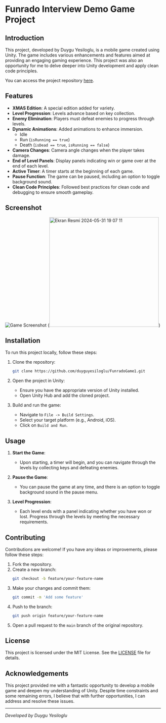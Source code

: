# Funrado Interview Demo Game Project

## Introduction

This project, developed by Duygu Yesiloglu, is a mobile game created using Unity. The game includes various enhancements and features aimed at providing an engaging gaming experience. This project was also an opportunity for me to delve deeper into Unity development and apply clean code principles.

You can access the project repository [here](https://github.com/duyguyesiloglu/FunradoGame1).

## Features

- **XMAS Edition**: A special edition added for variety.
- **Level Progression**: Levels advance based on key collection.
- **Enemy Elimination**: Players must defeat enemies to progress through levels.
- **Dynamic Animations**: Added animations to enhance immersion.
  - Idle
  - Run (`isRunning == true`)
  - Death (`isDead == true`, `isRunning == false`)
- **Camera Changes**: Camera angle changes when the player takes damage.
- **End of Level Panels**: Display panels indicating win or game over at the end of each level.
- **Active Timer**: A timer starts at the beginning of each game.
- **Pause Function**: The game can be paused, including an option to toggle background sound.
- **Clean Code Principles**: Followed best practices for clean code and debugging to ensure smooth gameplay.

## Screenshot

![Game Screenshot](<img width="358" alt="Ekran Resmi 2024-05-31 19 07 33" src="https://github.com/duyguyesiloglu/FunradoGame1/assets/110973866/2e93fa12-29f1-42a3-bee4-f7e7368af5c3">)
(<img width="354" alt="Ekran Resmi 2024-05-31 19 07 11" src="https://github.com/duyguyesiloglu/FunradoGame1/assets/110973866/e8640362-3bbe-4b78-9bbd-ba5ecdabfcee">)


## Installation

To run this project locally, follow these steps:

1. Clone the repository:
    ```sh
    git clone https://github.com/duyguyesiloglu/FunradoGame1.git
    ```

2. Open the project in Unity:
    - Ensure you have the appropriate version of Unity installed.
    - Open Unity Hub and add the cloned project.

3. Build and run the game:
    - Navigate to `File -> Build Settings`.
    - Select your target platform (e.g., Android, iOS).
    - Click on `Build and Run`.

## Usage

1. **Start the Game**:
    - Upon starting, a timer will begin, and you can navigate through the levels by collecting keys and defeating enemies.

2. **Pause the Game**:
    - You can pause the game at any time, and there is an option to toggle background sound in the pause menu.

3. **Level Progression**:
    - Each level ends with a panel indicating whether you have won or lost. Progress through the levels by meeting the necessary requirements.

## Contributing

Contributions are welcome! If you have any ideas or improvements, please follow these steps:

1. Fork the repository.
2. Create a new branch:
    ```sh
    git checkout -b feature/your-feature-name
    ```
3. Make your changes and commit them:
    ```sh
    git commit -m 'Add some feature'
    ```
4. Push to the branch:
    ```sh
    git push origin feature/your-feature-name
    ```
5. Open a pull request to the `main` branch of the original repository.

## License

This project is licensed under the MIT License. See the [LICENSE](LICENSE) file for details.

## Acknowledgements

This project provided me with a fantastic opportunity to develop a mobile game and deepen my understanding of Unity. Despite time constraints and some remaining errors, I believe that with further opportunities, I can address and resolve these issues.

---

*Developed by Duygu Yesiloglu*

